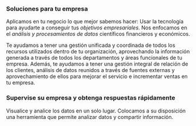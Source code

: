 ### Soluciones para tu empresa

Aplicamos en tu negocio lo que mejor sabemos hacer: Usar la tecnología para ayudarte a conseguir tus _objetivos empresariales_. Nos enfocamos en el _análisis y procesamientos de datos_ científicos financieros y económicos.

Te ayudamos a tener una gestión unificada y coordinada de todos los recursos utilizados dentro de tu organización, aprovechando la información generada a través de todos los departamentos y áreas funcionales de tu empresa. Además, te ayudamos a tener una gestión integral de relación de los clientes, análisis de datos reunidos a través de fuentes externas y aprovechamiento de ellos para mejorar el servicio e incrementar ventas en tu empresa.

### Supervise su empresa y obtenga respuestas rápidamente

Visualice y analice los datos en un solo lugar. Colocamos a su disposición una herramienta que permite analizar datos y compartir información.



